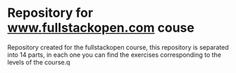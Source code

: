 # Repository for www.fullstackopen.com couse

Repository created for the fullstackopen course, this repository is separated into 14 parts, in each one you can find the exercises corresponding to the levels of the course.q